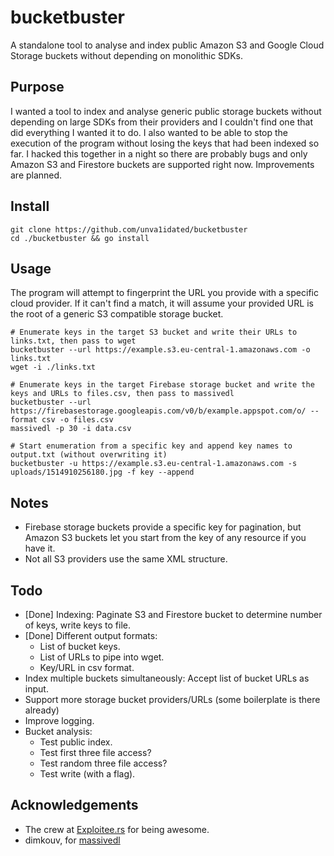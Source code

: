 # bucketbuster

A standalone tool to analyse and index public Amazon S3 and Google Cloud Storage buckets without depending on monolithic SDKs.

## Purpose

I wanted a tool to index and analyse generic public storage buckets without depending on large SDKs from their providers and I couldn't find one that did everything I wanted it to do. I also wanted to be able to stop the execution of the program without losing the keys that had been indexed so far. I hacked this together in a night so there are probably bugs and only Amazon S3 and Firestore buckets are supported right now. Improvements are planned.

## Install

```
git clone https://github.com/unva1idated/bucketbuster
cd ./bucketbuster && go install
```

## Usage

The program will attempt to fingerprint the URL you provide with a specific cloud provider. If it can't find a match, it will assume your provided URL is the root of a generic S3 compatible storage bucket.

```
# Enumerate keys in the target S3 bucket and write their URLs to links.txt, then pass to wget
bucketbuster --url https://example.s3.eu-central-1.amazonaws.com -o links.txt
wget -i ./links.txt

# Enumerate keys in the target Firebase storage bucket and write the keys and URLs to files.csv, then pass to massivedl
bucketbuster --url https://firebasestorage.googleapis.com/v0/b/example.appspot.com/o/ --format csv -o files.csv
massivedl -p 30 -i data.csv

# Start enumeration from a specific key and append key names to output.txt (without overwriting it)
bucketbuster -u https://example.s3.eu-central-1.amazonaws.com -s uploads/1514910256180.jpg -f key --append

```

## Notes

- Firebase storage buckets provide a specific key for pagination, but Amazon S3 buckets let you start from the key of any resource if you have it.
- Not all S3 providers use the same XML structure.

## Todo

- [Done] Indexing: Paginate S3 and Firestore bucket to determine number of keys, write keys to file.
- [Done] Different output formats: 
	- List of bucket keys.
	- List of URLs to pipe into wget.
	- Key/URL in csv format.
- Index multiple buckets simultaneously: Accept list of bucket URLs as input.
- Support more storage bucket providers/URLs (some boilerplate is there already)
- Improve logging.
- Bucket analysis:
	- Test public index.
	- Test first three file access?
	- Test random three file access?
	- Test write (with a flag).

## Acknowledgements 

* The crew at [Exploitee.rs](https://exploitee.rs/) for being awesome.
* dimkouv, for [massivedl](https://github.com/dimkouv/massivedl)